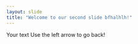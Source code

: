 ```yaml
---
layout: slide
title: "Welcome to our second slide bfhalhlh!"
---
```

Your text
Use the left arrow to go back!
